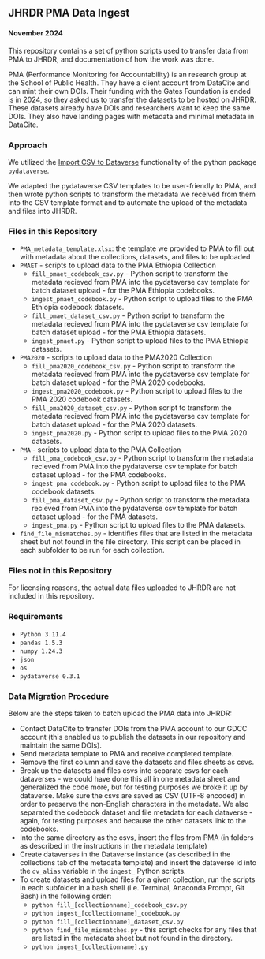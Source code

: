 ## JHRDR PMA Data Ingest

#### November 2024

This repository contains a set of python scripts used to transfer data from PMA to JHRDR, and documentation of how the work was done. 

PMA (Performance Monitoring for Accountability) is an research group at the School of Public Health. They have a client account from DataCite and can mint their own DOIs. Their funding with the Gates Foundation is ended is in 2024, so they asked us to transfer the datasets to be hosted on JHRDR. These datasets already have DOIs and researchers want to keep the same DOIs. They also have landing pages with metadata and minimal metadata in DataCite.

### Approach 

We utilized the [Import CSV to Dataverse](https://pydataverse.readthedocs.io/en/latest/user/advanced-usage.html) functionality of the python package `pydataverse`. 

We adapted the pydataverse CSV templates to be user-friendly to PMA, and then wrote python scripts to transform the metadata we received from them into the CSV template format and to automate the upload of the metadata and files into JHRDR.

### Files in this Repository
- `PMA_metadata_template.xlsx`: the template we provided to PMA to fill out with metadata about the collections, datasets, and files to be uploaded
- `PMAET` - scripts to upload data to the PMA Ethiopia Collection
	- `fill_pmaet_codebook_csv.py` - Python script to transform the metadata recieved from PMA into the pydataverse csv template for batch dataset upload - for the PMA Ethiopia codebooks.
	- `ingest_pmaet_codebook.py` - Python script to upload files to the PMA Ethiopia codebook datasets.
	- `fill_pmaet_dataset_csv.py` - Python script to transform the metadata recieved from PMA into the pydataverse csv template for batch dataset upload - for the PMA Ethiopia datasets.
	- `ingest_pmaet.py` - Python script to upload files to the PMA Ethiopia datasets.
- `PMA2020` - scripts to upload data to the PMA2020 Collection
	- `fill_pma2020_codebook_csv.py` - Python script to transform the metadata recieved from PMA into the pydataverse csv template for batch dataset upload - for the PMA 2020 codebooks.
	- `ingest_pma2020_codebook.py` - Python script to upload files to the PMA 2020 codebook datasets.
	- `fill_pma2020_dataset_csv.py` - Python script to transform the metadata recieved from PMA into the pydataverse csv template for batch dataset upload - for the PMA 2020 datasets.
	- `ingest_pma2020.py` - Python script to upload files to the PMA 2020 datasets.
- `PMA` - scripts to upload data to the PMA Collection
	- `fill_pma_codebook_csv.py` - Python script to transform the metadata recieved from PMA into the pydataverse csv template for batch dataset upload - for the PMA codebooks.
	- `ingest_pma_codebook.py` - Python script to upload files to the PMA codebook datasets.
	- `fill_pma_dataset_csv.py` - Python script to transform the metadata recieved from PMA into the pydataverse csv template for batch dataset upload - for the PMA datasets.
	- `ingest_pma.py` - Python script to upload files to the PMA datasets.
- `find_file_mismatches.py` - identifies files that are listed in the metadata sheet but not found in the file directory. This script can be placed in each subfolder to be run for each collection.

### Files not in this Repository

For licensing reasons, the actual data files uploaded to JHRDR are not included in this repository. 

### Requirements

- `Python 3.11.4`
- `pandas 1.5.3`
- `numpy 1.24.3`
- `json`
- `os`
- `pydataverse 0.3.1`

### Data Migration Procedure

Below are the steps taken to batch upload the PMA data into JHRDR: 
- Contact DataCite to transfer DOIs from the PMA account to our GDCC account (this enabled us to publish the datasets in our repository and maintain the same DOIs). 
- Send metadata template to PMA and receive completed template.
- Remove the first column and save the datasets and files sheets as csvs.
- Break up the datasets and files csvs into separate csvs for each dataverses - we could have done this all in one metadata sheet and generalized the code more, but for testing purposes we broke it up by dataverse. Make sure the csvs are saved as CSV (UTF-8 encoded) in order to preserve the non-English characters in the metadata. We also separated the codebook dataset and file metadata for each dataverse - again, for testing purposes and because the other datasets link to the codebooks.
- Into the same directory as the csvs, insert the files from PMA (in folders as described in the instructions in the metadata template)
- Create dataverses in the Dataverse instance (as described in the collections tab of the metadata template) and insert the dataverse id into the `dv_alias` variable in the `ingest_` Python scripts.
- To create datasets and upload files for a given collection, run the scripts in each subfolder in a bash shell (i.e. Terminal, Anaconda Prompt, Git Bash) in the following order:
	- `python fill_[collectionname]_codebook_csv.py` 
	- `python ingest_[collectionname]_codebook.py`
	- `python fill_[collectionname]_dataset_csv.py`
	- `python find_file_mismatches.py` - this script checks for any files that are listed in the metadata sheet but not found in the directory.
	- `python ingest_[collectionname].py`

